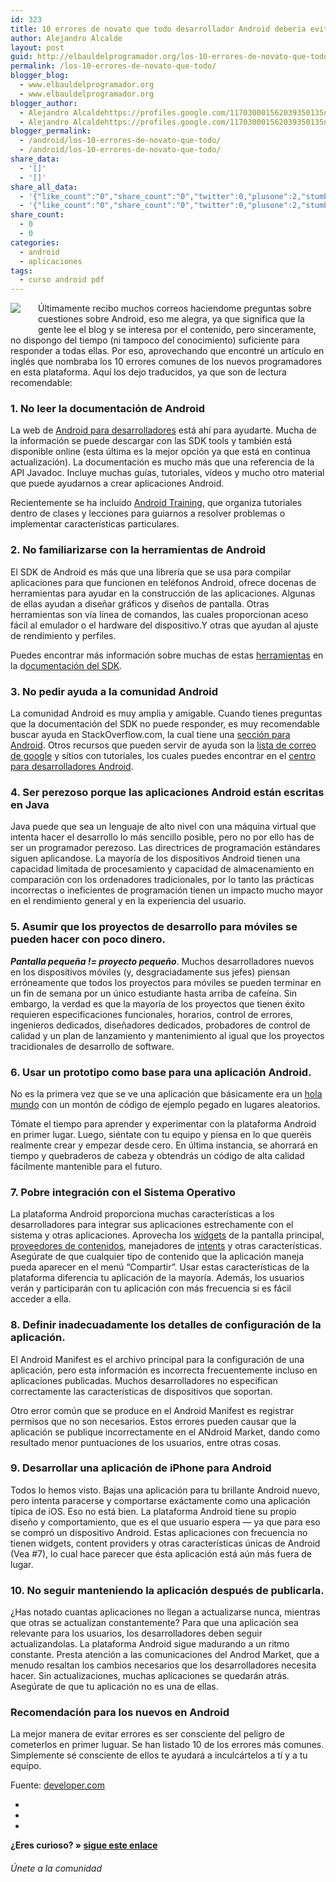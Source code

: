 ```yaml
---
id: 323
title: 10 errores de novato que todo desarrollador Android debería evitar
author: Alejandro Alcalde
layout: post
guid: http://elbauldelprogramador.org/los-10-errores-de-novato-que-todo-desarrollador-android-deberia-evitar/
permalink: /los-10-errores-de-novato-que-todo/
blogger_blog:
  - www.elbauldelprogramador.org
  - www.elbauldelprogramador.org
blogger_author:
  - Alejandro Alcaldehttps://profiles.google.com/117030001562039350135noreply@blogger.com
  - Alejandro Alcaldehttps://profiles.google.com/117030001562039350135noreply@blogger.com
blogger_permalink:
  - /android/los-10-errores-de-novato-que-todo/
  - /android/los-10-errores-de-novato-que-todo/
share_data:
  - '[]'
  - '[]'
share_all_data:
  - '{"like_count":"0","share_count":"0","twitter":0,"plusone":2,"stumble":0,"pinit":0,"count":2,"time":1333551748}'
  - '{"like_count":"0","share_count":"0","twitter":0,"plusone":2,"stumble":0,"pinit":0,"count":2,"time":1333551748}'
share_count:
  - 0
  - 0
categories:
  - android
  - aplicaciones
tags:
  - curso android pdf
---
```

<div class="separator" style="clear: both; text-align: center;">
  <a href="http://elbauldelprogramador.com/content/uploads/2013/07/iconoAndroid.png" imageanchor="1" style="clear:left; float:left;margin-right:1em; margin-bottom:1em"><img border="0" src="http://elbauldelprogramador.com/content/uploads/2013/07/iconoAndroid.png" style="clear:left; float:left;margin-right:1em; margin-bottom:1em" /></a>
</div>

Últimamente recibo muchos correos haciendome preguntas sobre cuestiones sobre Android, eso me alegra, ya que significa que la gente lee el blog y se interesa por el contenido, pero sinceramente, no dispongo del tiempo (ni tampoco del conocimiento) suficiente para responder a todas ellas. Por eso, aprovechando que encontré un artículo en inglés que nombraba los 10 errores comunes de los nuevos programadores en esta plataforma. Aquí los dejo traducidos, ya que son de lectura recomendable:

### 1. No leer la documentación de Android

La web de <a target="_blank" href="http://developer.android.com/index.html">Android para desarrolladores</a> está ahí para ayudarte. Mucha de la información se puede descargar con las SDK tools y también está disponible online (esta última es la mejor opción ya que está en continua actualización). La documentación es mucho más que una referencia de la API Javadoc. Incluye muchas guías, tutoriales, vídeos y mucho otro material que puede ayudarnos a crear aplicaciones Android.

Recientemente se ha incluido <a target="_blank" href="http://developer.android.com/training/index.html">Android Training</a>, que organiza tutoriales dentro de clases y lecciones para guiarnos a resolver problemas o implementar características particulares.

  
<!--more-->

### 2. No familiarizarse con la herramientas de Android

El SDK de Android es más que una librería que se usa para compilar aplicaciones para que funcionen en teléfonos Android, ofrece docenas de herramientas para ayudar en la construcción de las aplicaciones. Algunas de ellas ayudan a diseñar gráficos y diseños de pantalla. Otras herramientas son vía línea de comandos, las cuales proporcionan aceso fácil al emulador o el hardware del dispositivo.Y otras que ayudan al ajuste de rendimiento y perfiles.

Puedes encontrar más información sobre muchas de estas <a target="_blank" href="http://www.developer.com/ws/android/development-tools/">herramientas</a> en la d<a target="_blank" href="https://developer.android.com/guide/developing/tools/index.html">ocumentación del SDK</a>.

### 3. No pedir ayuda a la comunidad Android

La comunidad Android es muy amplia y amigable. Cuando tienes preguntas que la documentación del SDK no puede responder, es muy recomendable buscar ayuda en StackOverflow.com, la cual tiene una <a target="_blank" href="http://stackoverflow.com/questions/tagged/android">sección para Android</a>. Otros recursos que pueden servir de ayuda son la <a target="_blank" href="https://developer.android.com/resources/community-groups.html#ApplicationDeveloperLists">lista de correo de google</a> y sítios con tutoriales, los cuales puedes encontrar en el <a target="_blank" href="http://www.developer.com/ws/android">centro para desarrolladores Android</a>.

### 4. Ser perezoso porque las aplicaciones Android están escritas en Java

Java puede que sea un lenguaje de alto nivel con una máquina virtual que intenta hacer el desarrollo lo más sencillo posible, pero no por ello has de ser un programador perezoso. Las directrices de programación estándares siguen aplicandose. La mayoría de los dispositivos Android tienen una capacidad limitada de procesamiento y capacidad de almacenamiento en comparación con los ordenadores tradicionales, por lo tanto las prácticas incorrectas o ineficientes de programación tienen un impacto mucho mayor en el rendimiento general y en la experiencia del usuario.

### 5. Asumir que los proyectos de desarrollo para móviles se pueden hacer con poco dinero.

***Pantalla pequeña != proyecto pequeño***. Muchos desarrolladores nuevos en los dispositivos móviles (y, desgraciadamente sus jefes) piensan erróneamente que todos los proyectos para móviles se pueden terminar en un fin de semana por un único estudiante hasta arriba de cafeína. Sin embargo, la verdad es que la mayoría de los proyectos que tienen éxito requieren especificaciones funcionales, horarios, control de errores, ingenieros dedicados, diseñadores dedicados, probadores de control de calidad y un plan de lanzamiento y mantenimiento al igual que los proyectos tracidionales de desarrollo de software.

### 6. Usar un prototipo como base para una aplicación Android.

No es la primera vez que se ve una aplicación que básicamente era un [hola mundo][1] con un montón de código de ejemplo pegado en lugares aleatorios.

Tómate el tiempo para aprender y experimentar con la plataforma Android en primer lugar. Luego, siéntate con tu equipo y piensa en lo que queréis realmente crear y empezar desde cero. En última instancia, se ahorrará en tiempo y quebraderos de cabeza y obtendrás un código de alta calidad fácilmente mantenible para el futuro.

### 7. Pobre integración con el Sistema Operativo

La plataforma Android proporciona muchas características a los desarrolladores para integrar sus aplicaciones estrechamente con el sistema y otras aplicaciones. Aprovecha los <a target="_blank" href="http://www.developer.com/ws/article.php/3833306/Creating-a-Home-Screen-App-Widget-on-Android.htm">widgets</a> de la pantalla principal, [proveedores de contenidos][2], manejadores de [intents][3] y otras características. Asegúrate de que cualquier tipo de contenido que la aplicación maneja pueda aparecer en el menú &#8220;Compartir&#8221;. Usar estas características de la plataforma diferencia tu aplicación de la mayoría. Además, los usuarios verán y participarán con tu aplicación con más frecuencia si es fácil acceder a ella.

### 8. Definir inadecuadamente los detalles de configuración de la aplicación.

El Android Manifest es el archivo principal para la configuración de una aplicación, pero esta información es incorrecta frecuentemente incluso en aplicaciones publicadas. Muchos desarrolladores no especifican correctamente las características de dispositivos que soportan.

Otro error común que se produce en el Android Manifest es registrar permisos que no son necesarios. Estos errores pueden causar que la aplicación se publique incorrectamente en el ANdroid Market, dando como resultado menor puntuaciones de los usuarios, entre otras cosas.

### 9. Desarrollar una aplicación de iPhone para Android

Todos lo hemos visto. Bajas una aplicación para tu brillante Android nuevo, pero intenta paracerse y comportarse exáctamente como una aplicación típica de iOS. Eso no está bien. La plataforma Android tiene su propio diseño y comportamiento, que es el que usuario espera &#8212; ya que para eso se compró un dispositivo Android. Estas aplicaciones con frecuencia no tienen widgets, content providers y otras características únicas de Android (Vea #7), lo cual hace parecer que ésta aplicación está aún más fuera de lugar.

### 10. No seguir manteniendo la aplicación después de publicarla.

¿Has notado cuantas aplicaciones no llegan a actualizarse nunca, mientras que otras se actualizan constantemente? Para que una aplicación sea relevante para los usuarios, los desarrolladores deben seguir actualizandolas. La plataforma Android sigue madurando a un ritmo constante. Presta atención a las comunicaciones del Androd Market, que a menudo resaltan los cambios necesarios que los desarrolladores necesita hacer. Sin actualizaciones, muchas aplicaciones se quedarán atrás. Asegúrate de que tu aplicación no es una de ellas.

### Recomendación para los nuevos en Android

La mejor manera de evitar errores es ser consciente del peligro de cometerlos en primer luguar. Se han listado 10 de los errores más comunes. Simplemente sé consciente de ellos te ayudará a inculcártelos a tí y a tu equipo.

Fuente: <a target="_blank" href="http://www.developer.com/ws/android/programming/5-common-android-newbie-mistakes.html">developer.com</a>

<div class="sharedaddy">
  <div class="sd-content">
    <ul>
      <li>
        <a class="hastip" rel="nofollow" href="http://twitter.com/home?status=10 errores de novato que todo desarrollador Android debería evitar+http://elbauldelprogramador.com/los-10-errores-de-novato-que-todo/+V%C3%ADa+%40elbaulp" onclick="javascript:window.open(this.href, '', 'menubar=no,toolbar=no,resizable=yes,scrollbars=yes,height=600,width=600');return false;" title="Compartir en Twitter" target="_blank"><span class="iconbox-title"><i class="icon-twitter icon-2x"></i></span></a>
      </li>
      <li>
        <a class="hastip" rel="nofollow" href="http://www.facebook.com/sharer.php?u=http://elbauldelprogramador.com/los-10-errores-de-novato-que-todo/&t=10 errores de novato que todo desarrollador Android debería evitar+http://elbauldelprogramador.com/los-10-errores-de-novato-que-todo/+V%C3%ADa+%40elbaulp" onclick="javascript:window.open(this.href, '', 'menubar=no,toolbar=no,resizable=yes,scrollbars=yes,height=600,width=600');return false;" title="Compartir en Facebook" target="_blank"><span class="iconbox-title"><i class="icon-facebook icon-2x"></i></span></a>
      </li>
      <li>
        <a class="hastip" rel="nofollow" href="https://plus.google.com/share?url=10 errores de novato que todo desarrollador Android debería evitar+http://elbauldelprogramador.com/los-10-errores-de-novato-que-todo/+V%C3%ADa+%40elbaulp" onclick="javascript:window.open(this.href, '', 'menubar=no,toolbar=no,resizable=yes,scrollbars=yes,height=600,width=600');return false;" title="Compartir en G+" target="_blank"><span class="iconbox-title"><i class="icon-google-plus icon-2x"></i></span></a>
      </li>
    </ul>
  </div>
</div>

<span id="socialbottom" class="highlight style-2">

<p>
  <strong>¿Eres curioso? » <a onclick="javascript:_gaq.push(['_trackEvent','random','click-random']);" href="/index.php?random=1">sigue este enlace</a></strong>
</p>

<h6>
  Únete a la comunidad
</h6>

<div class="iconsc hastip" title="2240 seguidores">
  <a href="http://twitter.com/elbaulp" target="_blank"><i class="icon-twitter"></i></a>
</div>

<div class="iconsc hastip" title="2452 fans">
  <a href="http://facebook.com/elbauldelprogramador" target="_blank"><i class="icon-facebook"></i></a>
</div>

<div class="iconsc hastip" title="0 +1s">
  <a href="http://plus.google.com/+Elbauldelprogramador" target="_blank"><i class="icon-google-plus"></i></a>
</div>

<div class="iconsc hastip" title="Repositorios">
  <a href="http://github.com/algui91" target="_blank"><i class="icon-github"></i></a>
</div>

<div class="iconsc hastip" title="Feed RSS">
  <a href="http://elbauldelprogramador.com/feed" target="_blank"><i class="icon-rss"></i></a>
</div></span>

 [1]: /opensource/programacion-android-hola-mundo/
 [2]: /2011/11/programacion-android-proveedores-de.html
 [3]: /fundamentos-programacion-android_16/